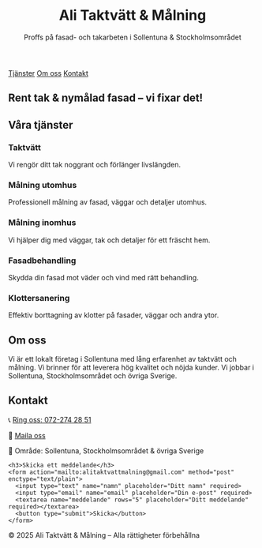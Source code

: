 <!DOCTYPE html>
<html lang="sv">
<head>
  <meta charset="UTF-8">
  <meta name="viewport" content="width=device-width, initial-scale=1.0">
  <title>Ali Taktvätt & Målning – Sollentuna</title>
  <link rel="stylesheet" href="css/style.css">
</head>
<body>

  <header>
    <h1>Ali Taktvätt & Målning</h1>
    <p>Proffs på fasad- och takarbeten i Sollentuna & Stockholmsområdet</p>
  </header>

  <nav>
    <a href="#tjanster">Tjänster</a>
    <a href="#om-oss">Om oss</a>
    <a href="#kontakt">Kontakt</a>
  </nav>

  <div class="hero">
    <h2>Rent tak & nymålad fasad – vi fixar det!</h2>
  </div>

  <section class="services" id="tjanster">
    <h2>Våra tjänster</h2>
    <div>
      <div class="service">
        <h3>Taktvätt</h3>
        <p>Vi rengör ditt tak noggrant och förlänger livslängden.</p>
      </div>
      <div class="service">
        <h3>Målning utomhus</h3>
        <p>Professionell målning av fasad, väggar och detaljer utomhus.</p>
      </div>
      <div class="service">
        <h3>Målning inomhus</h3>
        <p>Vi hjälper dig med väggar, tak och detaljer för ett fräscht hem.</p>
      </div>
      <div class="service">
        <h3>Fasadbehandling</h3>
        <p>Skydda din fasad mot väder och vind med rätt behandling.</p>
      </div>
      <div class="service">
        <h3>Klottersanering</h3>
        <p>Effektiv borttagning av klotter på fasader, väggar och andra ytor.</p>
      </div>
    </div>
  </section>

  <section class="about" id="om-oss">
    <h2>Om oss</h2>
    <p>Vi är ett lokalt företag i Sollentuna med lång erfarenhet av taktvätt och målning. Vi brinner för att leverera hög kvalitet och nöjda kunder. Vi jobbar i Sollentuna, Stockholmsområdet och övriga Sverige.</p>
  </section>

  <section class="contact" id="kontakt">
    <h2>Kontakt</h2>
    <p>📞 <a href="tel:0722742851" class="call-btn">Ring oss: 072-274 28 51</a></p>
    <p>📧 <a href="mailto:alitaktvattmalning@gmail.com" class="mail-btn">Maila oss</a></p>
    <p>📍 Område: Sollentuna, Stockholmsområdet & övriga Sverige</p>

    <h3>Skicka ett meddelande</h3>
    <form action="mailto:alitaktvattmalning@gmail.com" method="post" enctype="text/plain">
      <input type="text" name="namn" placeholder="Ditt namn" required>
      <input type="email" name="email" placeholder="Din e-post" required>
      <textarea name="meddelande" rows="5" placeholder="Ditt meddelande" required></textarea>
      <button type="submit">Skicka</button>
    </form>
  </section>

  <footer>
    <p>&copy; 2025 Ali Taktvätt & Målning – Alla rättigheter förbehållna</p>
  </footer>

</body>
</html>
